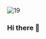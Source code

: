 ![19](https://user-images.githubusercontent.com/82140410/113983019-a9102280-9873-11eb-891b-89e2fba9d7df.jpg)
### Hi there 👋

<!--
**Nether-Breath/Nether-Breath** is a ✨ _special_ ✨ repository because its `README.md` (this file) appears on your GitHub profile.

Here are some ideas to get you started:

- 🔭 I’m currently working on ...
- 🌱 I’m currently learning ...
- 👯 I’m looking to collaborate on ...
- 🤔 I’m looking for help with ...
- 💬 Ask me about ...
- 📫 How to reach me: ...
- 😄 Pronouns: ...
- ⚡ Fun fact: ...
-->
